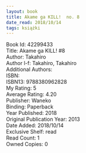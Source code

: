 ```yaml
---
layout: book
title: Akame ga KILL!  no. 8
date_read: 2018/10/14
tags: książki
---
```


Book Id: 42299433<br />
Title: Akame ga KILL! #8<br />
Author: Takahiro<br />
Author l-f: Takahiro, Takahiro<br />
Additional Authors: <br />
ISBN: <br />
ISBN13: 9788380962828<br />
My Rating: 5<br />
Average Rating: 4.20<br />
Publisher: Waneko<br />
Binding: Paperback<br />
Year Published: 2018<br />
Original Publication Year: 2013<br />
Date Added: 2018/10/14<br />
Exclusive Shelf: read<br />
Read Count: 1<br />
Owned Copies: 0<br />


